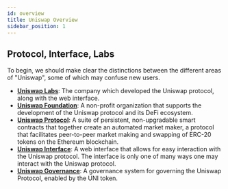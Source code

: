 ```yaml
---
id: overview
title: Uniswap Overview
sidebar_position: 1
---
```


## Protocol, Interface, Labs

To begin, we should make clear the distinctions between the different areas of "Uniswap", some of which may confuse new users.

- **[Uniswap Labs](https://x.com/Uniswap)**: The company which developed the Uniswap protocol, along with the web interface.
- **[Uniswap Foundation](https://www.uniswapfoundation.org/)**: A non-profit organization that supports the development of the Uniswap protocol and its DeFi ecosystem.
- **[Uniswap Protocol](https://github.com/Uniswap/contracts)**: A suite of persistent, non-upgradable smart contracts that together create an automated market maker, a protocol that facilitates peer-to-peer market making and swapping of ERC-20 tokens on the Ethereum blockchain.
- **[Uniswap Interface](https://app.uniswap.org/)**: A web interface that allows for easy interaction with the Uniswap protocol. The interface is only one of many ways one may interact with the Uniswap protocol.
- **[Uniswap Governance](https://gov.uniswap.org/)**: A governance system for governing the Uniswap Protocol, enabled by the UNI token.